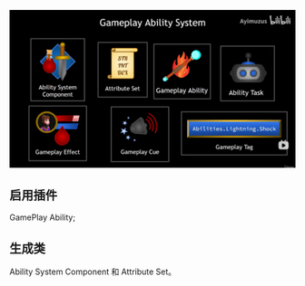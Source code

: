 ![1716536839897](image/GAS/1716536839897.png)

## 启用插件

GamePlay Ability;

## 生成类

Ability System Component 和 Attribute Set。
